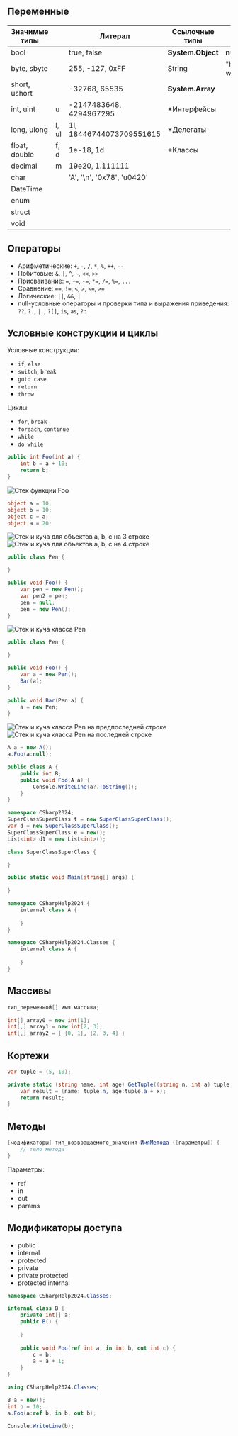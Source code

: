## Переменные

| Значимые типы |       | Литерал                     | Ссылочные типы    |                |
| ------------- | ----- | --------------------------- | ----------------- | -------------- |
| bool          |       | true, false                 | **System.Object** | **null**       |
| byte, sbyte   |       | 255, -127, 0xFF             | String            | "Hello world!" |
| short, ushort |       | -32768, 65535               | **System.Array**  |                |
| int, uint     | u     | -2147483648, 4294967295     | \*Интерфейсы      |                |
| long, ulong   | l, ul | 1l, 18446744073709551615    | \*Делегаты        |                |
| float, double | f, d  | 1e-18, 1d                   | \*Классы          |                |
| decimal       | m     | 19e20, 1.111111             |                   |                |
| char          |       | 'A', '\\n', '0x78', 'u0420' |                   |                |
| DateTime      |       |                             |                   |                |
| enum          |       |                             |                   |                |
| struct        |       |                             |                   |                |
| void          |       |                             |                   |                |
## Операторы
- Арифметические: `+`, `-`, `/`, `*`, `%`, `++`, `--`
- Побитовые: `&`, `|`, `^`, `~`, `<<`, `>>`
- Присваивание: `=`, `+=`, `-=`, `*=`, `/=`, `%=`, `...`
- Сравнение: `==`, `!=`, `<`, `>`, `<=`, `>=`
- Логические: `||`, `&&`, `|`
- null-условные операторы и проверки типа и выражения приведения: `??`, `?.`, `|.`, `?[]`, `is`, `as`, `?:`
## Условные конструкции и циклы
Условные конструкции:
- `if`, `else`
- `switch`, `break`
- `goto case`
- `return`
- `throw`
  
Циклы:
- `for`, `break`
- `foreach`, `continue`
- `while`
- `do while`

```cs
public int Foo(int a) {
	int b = a + 10;
	return b;
}
```
![Стек функции Foo](01_01.%20Стек%20функции%20Foo.png)  
```cs
object a = 10;
object b = 10;
object c = a;
object a = 20;
```
![Стек и куча для объектов a, b, c на 3 строке](../Pictures/01_02.%20Стек%20и%20куча%20для%20объектов%20a,%20b,%20c%20на%203%20строке.png)  
![Стек и куча для объектов a, b, c на 4 строке](../Pictures/01_03.%20Стек%20и%20куча%20для%20объектов%20a,%20b,%20c%20на%204%20строке.png)  
```cs
public class Pen {

}

public void Foo() {
	var pen = new Pen();
	var pen2 = pen;
	pen = null;
	pen = new Pen();
}
```
![Стек и куча класса Pen](../Pictures/01_04.%20Стек%20и%20куча%20класса%20Pen.png)
```cs
public class Pen {

}

public void Foo() {
	var a = new Pen();
	Bar(a);
}

public void Bar(Pen a) {
	a = new Pen;
}
```
![Стек и куча класса Pen на предпоследней строке](01_05.%20Стек%20и%20куча%20класса%20Pen%20на%20предпоследней%20строке.png)  
![Стек и куча класса Pen на последней строке](01_06.%20Стек%20и%20куча%20класса%20Pen%20на%20последней%20строке.png)  

```cs
A a = new A();
a.Foo(a:null);

public class A {
	public int B;
	public void Foo(A a) {
		Console.WriteLine(a?.ToString());
	}
}
```
  
```cs
namespace CSharp2024;
SuperClassSuperClass t = new SuperClassSuperClass();
var d = new SuperClassSuperClass();
SuperClassSuperClass e = new();
List<int> d1 = new List<int>();

class SuperClassSuperClass {

}

public static void Main(string[] args) {
	
}
```

```cpp
namespace CSharpHelp2024 {
	internal class A {
	
	}
}

namespace CSharpHelp2024.Classes {
	internal class A {
	
	}
}
```
## Массивы
```cs
тип_переменной[] имя массива;

int[] array0 = new int[1];
int[,] array1 = new int[2, 3];
int[,] array2 = { {0, 1}, {2, 3, 4} }
```
## Кортежи
```cs
var tuple = (5, 10);

private static (string name, int age) GetTuple((string n, int a) tuple, int x) {
	var result = (name: tuple.n, age:tuple.a + x);
	return result;
}
```
## Методы
```cs
[модификаторы] тип_возвращаемого_значения ИмяМетода ([параметры]) {
	// тело метода
}
```
Параметры:
- ref
- in
- out
- params
## Модификаторы доступа
- public
- internal
- protected
- private
- private protected
- protected internal
  
```cs
namespace CSharpHelp2024.Classes;

internal class B {
	private int[] a;
	public B() {
	
	}
	
	public void Foo(ref int a, in int b, out int c) {
		c = b;
		a = a + 1;
	}
}

using CSharpHelp2024.Classes;

B a = new();
int b = 10;
a.Foo(a:ref b, in b, out b);

Console.WriteLine(b);
```